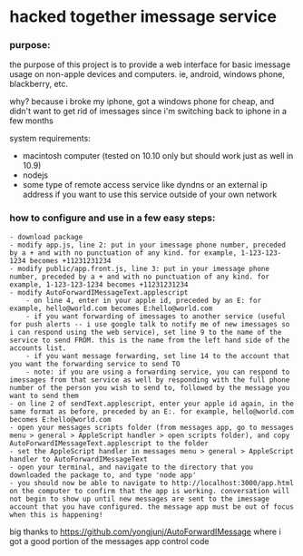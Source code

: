 hacked together imessage service
===

### purpose:

the purpose of this project is to provide a web interface for basic imessage usage on non-apple devices and computers. ie, android, windows phone, blackberry, etc.

why? because i broke my iphone, got a windows phone for cheap, and didn't want to get rid of imessages since i'm switching back to iphone in a few months

system requirements:
- macintosh computer (tested on 10.10 only but should work just as well in 10.9)
- nodejs
- some type of remote access service like dyndns or an external ip address if you want to use this service outside of your own network

### how to configure and use in a few easy steps:

	- download package
	- modify app.js, line 2: put in your imessage phone number, preceded by a + and with no punctuation of any kind. for example, 1-123-123-1234 becomes +11231231234
	- modify public/app.front.js, line 3: put in your imessage phone number, preceded by a + and with no punctuation of any kind. for example, 1-123-123-1234 becomes +11231231234
	- modify AutoForwardIMessageText.applescript
		- on line 4, enter in your apple id, preceded by an E: for example, hello@world.com becomes E:hello@world.com
		- if you want forwarding of imessages to another service (useful for push alerts -- i use google talk to notify me of new imessages so i can respond using the web service), set line 9 to the name of the service to send FROM. this is the name from the left hand side of the accounts list.
		- if you want message forwarding, set line 14 to the account that you want the forwarding service to send TO
		- note: if you are using a forwarding service, you can respond to imessages from that service as well by responding with the full phone number of the person you wish to send to, followed by the message you want to send them
	- on line 2 of sendText.applescript, enter your apple id again, in the same format as before, preceded by an E:. for example, hello@world.com becomes E:hello@world.com
	- open your messages scripts folder (from messages app, go to messages menu > general > AppleScript handler > open scripts folder), and copy AutoForwardIMessageText.applescript to the folder
	- set the AppleScript handler in messages menu > general > AppleScript handler to AutoForwardIMessageText
	- open your terminal, and navigate to the directory that you downloaded the package to, and type 'node app'
	- you should now be able to navigate to http://localhost:3000/app.html on the computer to confirm that the app is working. conversation will not begin to show up until new messages are sent to the imessage account that you have configured. the message app must be out of focus when this is happening!




big thanks to https://github.com/yongjunj/AutoForwardIMessage where i got a good portion of the messages app control code